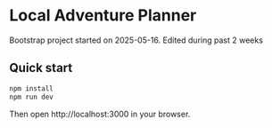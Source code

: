 # Local Adventure Planner

Bootstrap project started on 2025-05-16. Edited during past 2 weeks


## Quick start

```bash
npm install
npm run dev
```

Then open http://localhost:3000 in your browser.
